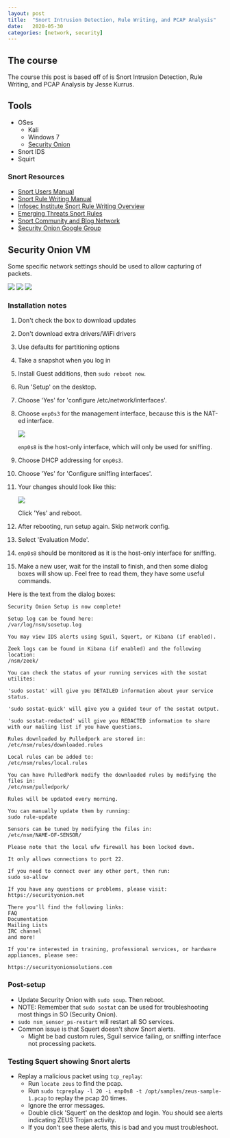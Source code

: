```yaml
---
layout: post
title:  "Snort Intrusion Detection, Rule Writing, and PCAP Analysis"
date:   2020-05-30
categories: [network, security]
---
```


## The course

The course this post is based off of is Snort Intrusion Detection, Rule Writing, and PCAP Analysis by Jesse Kurrus.

## Tools

-   OSes
    -   Kali
    -   Windows 7
    -   [Security Onion](https://github.com/Security-Onion-Solutions/security-onion/blob/master/Verify_ISO.md)
-   Snort IDS
-   Squirt


### Snort Resources

-   [Snort Users Manual](http://manual-snort-org.s3-website-us-east-1.amazonaws.com/)
-   [Snort Rule Writing Manual](http://manual-snort-org.s3-website-us-east-1.amazonaws.com/node27.html)
-   [Infosec Institute Snort Rule Writing Overview](http://resources.infosecinstitute.com/snort-rules-workshop-part-one/#gref)
-   [Emerging Threats Snort Rules](https://rules.emergingthreats.net/open/snort-2.9.0/rules/)
-   [Snort Community and Blog Network](https://snort.org/community)
-   [Security Onion Google Group](https://groups.google.com/forum/#!forum/security-onion)

## Security Onion VM

Some specific network settings should be used to allow capturing of packets.

![](/static/images/2020-05-30-snort-intrusion-detection-rule-writing-and-pcap-analysis/vm-network-interfaces.PNG)
![](/static/images/2020-05-30-snort-intrusion-detection-rule-writing-and-pcap-analysis/sec-onion-vm-network-settings-1.PNG)
![](/static/images/2020-05-30-snort-intrusion-detection-rule-writing-and-pcap-analysis/sec-onion-vm-network-settings-2.PNG)

### Installation notes

1.  Don't check the box to download updates
2.  Don't download extra drivers/WiFi drivers
3.  Use defaults for partitioning options
4.  Take a snapshot when you log in
5.  Install Guest additions, then `sudo reboot now`.
6.  Run 'Setup' on the desktop.
7.  Choose 'Yes' for 'configure /etc/network/interfaces'.
8.  Choose `enp0s3` for the management interface, because this is the NAT-ed interface.
        
    ![](/static/images/2020-05-30-snort-intrusion-detection-rule-writing-and-pcap-analysis/management-interface-selection.png)
    
    `enp0s8` is the host-only interface, which will only be used for sniffing.
    
9.  Choose DHCP addressing for `enp0s3`.
10. Choose 'Yes' for 'Configure sniffing interfaces'.
11. Your changes should look like this:

    ![](/static/images/2020-05-30-snort-intrusion-detection-rule-writing-and-pcap-analysis/changes-to-network-setup.png)
    
    Click 'Yes' and reboot.

12. After rebooting, run setup again. Skip network config.
13. Select 'Evaluation Mode'.
14. `enp0s8` should be monitored as it is the host-only interface for sniffing.
15. Make a new user, wait for the install to finish, and then some dialog boxes will show up.
    Feel free to read them, they have some useful commands.

Here is the text from the dialog boxes:
    
    Security Onion Setup is now complete!
    
    Setup log can be found here:
    /var/log/nsm/sosetup.log
    
    You may view IDS alerts using Sguil, Squert, or Kibana (if enabled).
    
    Zeek logs can be found in Kibana (if enabled) and the following location:
    /nsm/zeek/
    
    You can check the status of your running services with the sostat utilites:
    
    'sudo sostat' will give you DETAILED information about your service status.
    
    'sudo sostat-quick' will give you a guided tour of the sostat output.
    
    'sudo sostat-redacted' will give you REDACTED information to share with our mailing list if you have questions.
    
    Rules downloaded by Pulledpork are stored in:
    /etc/nsm/rules/downloaded.rules
    
    Local rules can be added to:
    /etc/nsm/rules/local.rules
    
    You can have PulledPork modify the downloaded rules by modifying the files in:
    /etc/nsm/pulledpork/
    
    Rules will be updated every morning.
    
    You can manually update them by running:
    sudo rule-update
    
    Sensors can be tuned by modifying the files in:
    /etc/nsm/NAME-OF-SENSOR/
    
    Please note that the local ufw firewall has been locked down.
    
    It only allows connections to port 22.
    
    If you need to connect over any other port, then run:
    sudo so-allow
    
    If you have any questions or problems, please visit:
    https://securityonion.net
    
    There you'll find the following links:
    FAQ
    Documentation
    Mailing Lists
    IRC channel
    and more!
    
    If you're interested in training, professional services, or hardware appliances, please see:
    
    https://securityonionsolutions.com

### Post-setup

-   Update Security Onion with `sudo soup`. Then reboot.
-   NOTE: Remember that `sudo sostat` can be used for troubleshooting most things in SO (Security Onion).
-   `sudo nsm_sensor_ps-restart` will restart all SO services.
-   Common issue is that Squert doesn't show Snort alerts.
    -   Might be bad custom rules, Sguil service failing, or sniffing interface not processing packets.

### Testing Squert showing Snort alerts

-   Replay a malicious packet using `tcp_replay`:
    -   Run `locate zeus` to find the pcap.
    -   Run `sudo tcpreplay -l 20 -i enp0s8 -t /opt/samples/zeus-sample-1.pcap` to replay the pcap 20 times.
    -   Ignore the error messages.
    -   Double click 'Squert' on the desktop and login.
        You should see alerts indicating ZEUS Trojan activity.
    -   If you don't see these alerts, this is bad and you must troubleshoot.